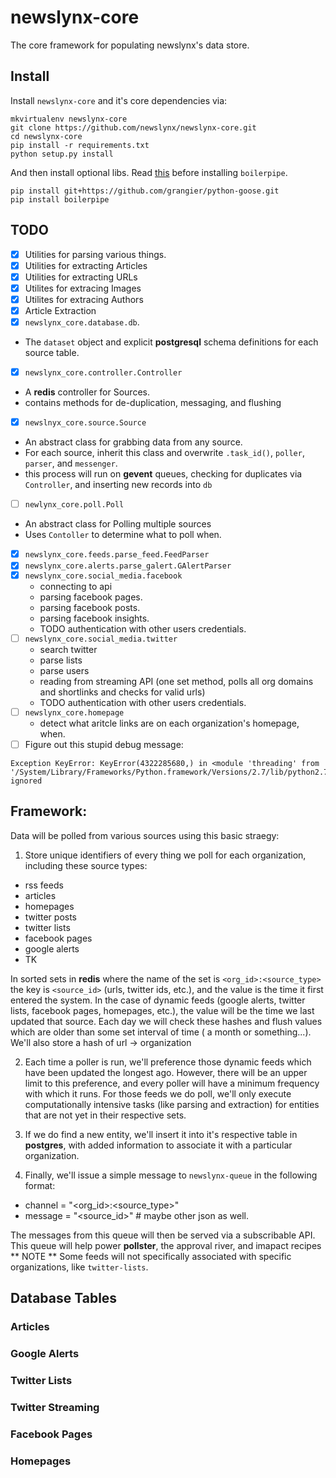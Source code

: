 newslynx-core
=============
The core framework for populating newslynx's data store.

## Install

Install `newslynx-core` and it's core dependencies via:
```
mkvirtualenv newslynx-core
git clone https://github.com/newslynx/newslynx-core.git
cd newslynx-core
pip install -r requirements.txt
python setup.py install
```

And then install optional libs. Read [this](http://stackoverflow.com/questions/8525193/how-to-install-jpype-on-os-x-lion-to-use-with-neo4j) before installing `boilerpipe`.

```
pip install git+https://github.com/grangier/python-goose.git
pip install boilerpipe
```

## TODO
 - [x] Utilities for parsing various things.
 - [x] Utilities for extracting Articles
 - [x] Utilities for extracting URLs
 - [x] Utilites for extracing Images
 - [x] Utilites for extracing Authors
 - [x] Article Extraction
 - [x] `newslynx_core.database.db`. 
  * The `dataset` object and explicit **postgresql** schema definitions for each source table. 
 - [x] `newslynx_core.controller.Controller`
  * A **redis** controller for Sources.
  * contains methods for de-duplication, messaging, and flushing
 - [x] `newslnyx_core.source.Source`
  * An abstract class for grabbing data from any source.
  * For each source, inherit this class and overwrite `.task_id()`, `poller`, `parser`, and `messenger`.
  * this process will run on **gevent** queues, checking for duplicates via `Controller`,
    and inserting new records into `db`
 - [ ] `newlynx_core.poll.Poll`
  * An abstract class for Polling multiple sources
  * Uses `Contoller` to determine what to poll when.
 - [x] `newslynx_core.feeds.parse_feed.FeedParser`
 - [x] `newslynx_core.alerts.parse_galert.GAlertParser`
 - [x] `newslynx_core.social_media.facebook`
   * connecting to api
   * parsing facebook pages.
   * parsing facebook posts.
   * parsing facebook insights.
   * TODO authentication with other users credentials.
 - [ ] `newslynx_core.social_media.twitter`
   * search twitter
   * parse lists
   * parse users
   * reading from streaming API (one set method, polls all org domains and shortlinks and checks for valid urls)
   * TODO authentication with other users credentials.
- [ ] `newslynx_core.homepage`
  * detect what aritcle links are on each organization's homepage, when.
- [ ] Figure out this stupid debug message:
```
Exception KeyError: KeyError(4322285680,) in <module 'threading' from '/System/Library/Frameworks/Python.framework/Versions/2.7/lib/python2.7/threading.pyc'> ignored
```
## Framework:

Data will be polled from various sources using this basic straegy:

1. Store unique identifiers of every thing we poll for each
   organization, including these source types:
  * rss feeds
  * articles 
  * homepages
  * twitter posts
  * twitter lists   
  * facebook pages
  * google alerts
  * TK

  In sorted sets in **redis** where the name of the set is `<org_id>:<source_type>`
  the key is `<source_id>` (urls, twitter ids, etc.), and the value is 
  the time it first entered the system. In the case of dynamic feeds (google alerts, twitter lists, facebook pages, homepages, etc.), the value will be the time we last updated that source. Each day we will check these hashes and flush values which are older than some set interval of time ( a month or something...). We'll also store
  a hash of url -> organization 

2. Each time a poller is run, we'll preference those dynamic feeds which have been updated the longest ago. However, there will be an upper limit to this preference, and every poller will have a minimum frequency with which it runs.  For those feeds we do poll, we'll only execute computationally intensive tasks (like parsing and extraction) for entities that are not yet in their respective sets.

3. If we do find a new entity, we'll insert it into it's respective table in **postgres**, with added information to associate it with a particular organization.

4. Finally, we'll issue a simple message to `newslynx-queue` in the following format: 
  * channel = "<org_id>:<source_type>"
  * message = "<source_id>" # maybe other json as well.

The messages from this queue will then be served via a subscribable API.
This queue will help power **pollster**, the approval river, and imapact recipes
** NOTE ** 
Some feeds will not specifically associated with specific organizations, like `twitter-lists`.

## Database Tables

### Articles

### Google Alerts

### Twitter Lists

### Twitter Streaming

### Facebook Pages

### Homepages

